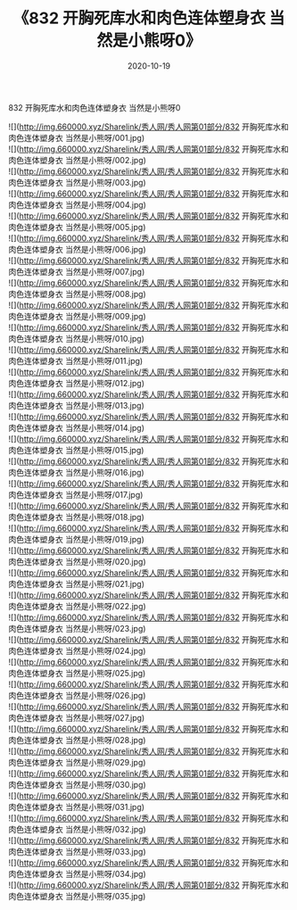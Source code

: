 ﻿---
layout: post
title:  《832 开胸死库水和肉色连体塑身衣 当然是小熊呀0》
date:   2020-10-19
img: http://img.660000.xyz/Sharelink/秀人网/秀人网第01部分/832 开胸死库水和肉色连体塑身衣 当然是小熊呀0/000.jpg
categories: [美女, 清纯, 唯美]
---

832 开胸死库水和肉色连体塑身衣 当然是小熊呀0

  ![](http://img.660000.xyz/Sharelink/秀人网/秀人网第01部分/832 开胸死库水和肉色连体塑身衣 当然是小熊呀/001.jpg) <br> ![](http://img.660000.xyz/Sharelink/秀人网/秀人网第01部分/832 开胸死库水和肉色连体塑身衣 当然是小熊呀/002.jpg) <br> ![](http://img.660000.xyz/Sharelink/秀人网/秀人网第01部分/832 开胸死库水和肉色连体塑身衣 当然是小熊呀/003.jpg) <br> ![](http://img.660000.xyz/Sharelink/秀人网/秀人网第01部分/832 开胸死库水和肉色连体塑身衣 当然是小熊呀/004.jpg) <br> ![](http://img.660000.xyz/Sharelink/秀人网/秀人网第01部分/832 开胸死库水和肉色连体塑身衣 当然是小熊呀/005.jpg) <br> ![](http://img.660000.xyz/Sharelink/秀人网/秀人网第01部分/832 开胸死库水和肉色连体塑身衣 当然是小熊呀/006.jpg) <br> ![](http://img.660000.xyz/Sharelink/秀人网/秀人网第01部分/832 开胸死库水和肉色连体塑身衣 当然是小熊呀/007.jpg) <br> ![](http://img.660000.xyz/Sharelink/秀人网/秀人网第01部分/832 开胸死库水和肉色连体塑身衣 当然是小熊呀/008.jpg) <br> ![](http://img.660000.xyz/Sharelink/秀人网/秀人网第01部分/832 开胸死库水和肉色连体塑身衣 当然是小熊呀/009.jpg) <br> ![](http://img.660000.xyz/Sharelink/秀人网/秀人网第01部分/832 开胸死库水和肉色连体塑身衣 当然是小熊呀/010.jpg) <br> ![](http://img.660000.xyz/Sharelink/秀人网/秀人网第01部分/832 开胸死库水和肉色连体塑身衣 当然是小熊呀/011.jpg) <br> ![](http://img.660000.xyz/Sharelink/秀人网/秀人网第01部分/832 开胸死库水和肉色连体塑身衣 当然是小熊呀/012.jpg) <br> ![](http://img.660000.xyz/Sharelink/秀人网/秀人网第01部分/832 开胸死库水和肉色连体塑身衣 当然是小熊呀/013.jpg) <br> ![](http://img.660000.xyz/Sharelink/秀人网/秀人网第01部分/832 开胸死库水和肉色连体塑身衣 当然是小熊呀/014.jpg) <br> ![](http://img.660000.xyz/Sharelink/秀人网/秀人网第01部分/832 开胸死库水和肉色连体塑身衣 当然是小熊呀/015.jpg) <br> ![](http://img.660000.xyz/Sharelink/秀人网/秀人网第01部分/832 开胸死库水和肉色连体塑身衣 当然是小熊呀/016.jpg) <br> ![](http://img.660000.xyz/Sharelink/秀人网/秀人网第01部分/832 开胸死库水和肉色连体塑身衣 当然是小熊呀/017.jpg) <br> ![](http://img.660000.xyz/Sharelink/秀人网/秀人网第01部分/832 开胸死库水和肉色连体塑身衣 当然是小熊呀/018.jpg) <br> ![](http://img.660000.xyz/Sharelink/秀人网/秀人网第01部分/832 开胸死库水和肉色连体塑身衣 当然是小熊呀/019.jpg) <br> ![](http://img.660000.xyz/Sharelink/秀人网/秀人网第01部分/832 开胸死库水和肉色连体塑身衣 当然是小熊呀/020.jpg) <br> ![](http://img.660000.xyz/Sharelink/秀人网/秀人网第01部分/832 开胸死库水和肉色连体塑身衣 当然是小熊呀/021.jpg) <br> ![](http://img.660000.xyz/Sharelink/秀人网/秀人网第01部分/832 开胸死库水和肉色连体塑身衣 当然是小熊呀/022.jpg) <br> ![](http://img.660000.xyz/Sharelink/秀人网/秀人网第01部分/832 开胸死库水和肉色连体塑身衣 当然是小熊呀/023.jpg) <br> ![](http://img.660000.xyz/Sharelink/秀人网/秀人网第01部分/832 开胸死库水和肉色连体塑身衣 当然是小熊呀/024.jpg) <br> ![](http://img.660000.xyz/Sharelink/秀人网/秀人网第01部分/832 开胸死库水和肉色连体塑身衣 当然是小熊呀/025.jpg) <br> ![](http://img.660000.xyz/Sharelink/秀人网/秀人网第01部分/832 开胸死库水和肉色连体塑身衣 当然是小熊呀/026.jpg) <br> ![](http://img.660000.xyz/Sharelink/秀人网/秀人网第01部分/832 开胸死库水和肉色连体塑身衣 当然是小熊呀/027.jpg) <br> ![](http://img.660000.xyz/Sharelink/秀人网/秀人网第01部分/832 开胸死库水和肉色连体塑身衣 当然是小熊呀/028.jpg) <br> ![](http://img.660000.xyz/Sharelink/秀人网/秀人网第01部分/832 开胸死库水和肉色连体塑身衣 当然是小熊呀/029.jpg) <br> ![](http://img.660000.xyz/Sharelink/秀人网/秀人网第01部分/832 开胸死库水和肉色连体塑身衣 当然是小熊呀/030.jpg) <br> ![](http://img.660000.xyz/Sharelink/秀人网/秀人网第01部分/832 开胸死库水和肉色连体塑身衣 当然是小熊呀/031.jpg) <br> ![](http://img.660000.xyz/Sharelink/秀人网/秀人网第01部分/832 开胸死库水和肉色连体塑身衣 当然是小熊呀/032.jpg) <br> ![](http://img.660000.xyz/Sharelink/秀人网/秀人网第01部分/832 开胸死库水和肉色连体塑身衣 当然是小熊呀/033.jpg) <br> ![](http://img.660000.xyz/Sharelink/秀人网/秀人网第01部分/832 开胸死库水和肉色连体塑身衣 当然是小熊呀/034.jpg) <br> ![](http://img.660000.xyz/Sharelink/秀人网/秀人网第01部分/832 开胸死库水和肉色连体塑身衣 当然是小熊呀/035.jpg) <br>